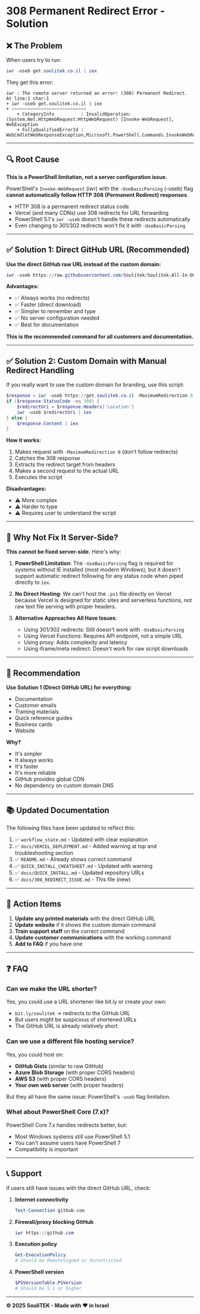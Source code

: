 # 308 Permanent Redirect Error - Solution

## ❌ The Problem

When users try to run:
```powershell
iwr -useb get.soulitek.co.il | iex
```

They get this error:
```
iwr : The remote server returned an error: (308) Permanent Redirect.
At line:1 char:1
+ iwr -useb get.soulitek.co.il | iex
+ ~~~~~~~~~~~~~~~~~~~~~~~~~~~~
    + CategoryInfo          : InvalidOperation: (System.Net.HttpWebRequest:HttpWebRequest) [Invoke-WebRequest], WebException
    + FullyQualifiedErrorId : WebCmdletWebResponseException,Microsoft.PowerShell.Commands.InvokeWebRequestCommand
```

---

## 🔍 Root Cause

**This is a PowerShell limitation, not a server configuration issue.**

PowerShell's `Invoke-WebRequest` (iwr) with the `-UseBasicParsing` (-useb) flag **cannot automatically follow HTTP 308 (Permanent Redirect) responses**. 

- HTTP 308 is a permanent redirect status code
- Vercel (and many CDNs) use 308 redirects for URL forwarding
- PowerShell 5.1's `iwr -useb` doesn't handle these redirects automatically
- Even changing to 301/302 redirects won't fix it with `-UseBasicParsing`

---

## ✅ Solution 1: Direct GitHub URL (Recommended)

**Use the direct GitHub raw URL instead of the custom domain:**

```powershell
iwr -useb https://raw.githubusercontent.com/Soulitek/Soulitek-All-In-One-Scripts/main/Install-SouliTEK.ps1 | iex
```

**Advantages:**
- ✅ Always works (no redirects)
- ✅ Faster (direct download)
- ✅ Simpler to remember and type
- ✅ No server configuration needed
- ✅ Best for documentation

**This is the recommended command for all customers and documentation.**

---

## ✅ Solution 2: Custom Domain with Manual Redirect Handling

If you really want to use the custom domain for branding, use this script:

```powershell
$response = iwr -useb https://get.soulitek.co.il -MaximumRedirection 0 -ErrorAction SilentlyContinue
if ($response.StatusCode -eq 308) {
    $redirectUri = $response.Headers['Location']
    iwr -useb $redirectUri | iex
} else {
    $response.Content | iex
}
```

**How it works:**
1. Makes request with `-MaximumRedirection 0` (don't follow redirects)
2. Catches the 308 response
3. Extracts the redirect target from headers
4. Makes a second request to the actual URL
5. Executes the script

**Disadvantages:**
- ⚠️ More complex
- ⚠️ Harder to type
- ⚠️ Requires user to understand the script

---

## 📝 Why Not Fix It Server-Side?

**This cannot be fixed server-side.** Here's why:

1. **PowerShell Limitation**: The `-UseBasicParsing` flag is required for systems without IE installed (most modern Windows), but it doesn't support automatic redirect following for any status code when piped directly to `iex`.

2. **No Direct Hosting**: We can't host the `.ps1` file directly on Vercel because Vercel is designed for static sites and serverless functions, not raw text file serving with proper headers.

3. **Alternative Approaches All Have Issues**:
   - Using 301/302 redirects: Still doesn't work with `-UseBasicParsing`
   - Using Vercel Functions: Requires API endpoint, not a simple URL
   - Using proxy: Adds complexity and latency
   - Using iframe/meta redirect: Doesn't work for raw script downloads

---

## 🎯 Recommendation

**Use Solution 1 (Direct GitHub URL) for everything:**

- Documentation
- Customer emails
- Training materials
- Quick reference guides
- Business cards
- Website

**Why?**
- It's simpler
- It always works
- It's faster
- It's more reliable
- GitHub provides global CDN
- No dependency on custom domain DNS

---

## 📚 Updated Documentation

The following files have been updated to reflect this:

1. ✅ `workflow_state.md` - Updated with clear explanation
2. ✅ `docs/VERCEL_DEPLOYMENT.md` - Added warning at top and troubleshooting section
3. ✅ `README.md` - Already shows correct command
4. ✅ `QUICK_INSTALL_CHEATSHEET.md` - Updated with warning
5. ✅ `docs/QUICK_INSTALL.md` - Updated repository URLs
6. ✅ `docs/308_REDIRECT_ISSUE.md` - This file (new)

---

## 🚀 Action Items

1. **Update any printed materials** with the direct GitHub URL
2. **Update website** if it shows the custom domain command
3. **Train support staff** on the correct command
4. **Update customer communications** with the working command
5. **Add to FAQ** if you have one

---

## ❓ FAQ

### Can we make the URL shorter?
Yes, you could use a URL shortener like bit.ly or create your own:
- `bit.ly/soulitek` → redirects to the GitHub URL
- But users might be suspicious of shortened URLs
- The GitHub URL is already relatively short

### Can we use a different file hosting service?
Yes, you could host on:
- **GitHub Gists** (similar to raw GitHub)
- **Azure Blob Storage** (with proper CORS headers)
- **AWS S3** (with proper CORS headers)
- **Your own web server** (with proper headers)

But they all have the same issue: PowerShell's `-useb` flag limitation.

### What about PowerShell Core (7.x)?
PowerShell Core 7.x handles redirects better, but:
- Most Windows systems still use PowerShell 5.1
- You can't assume users have PowerShell 7
- Compatibility is important

---

## 📞 Support

If users still have issues with the direct GitHub URL, check:

1. **Internet connectivity**
   ```powershell
   Test-Connection github.com
   ```

2. **Firewall/proxy blocking GitHub**
   ```powershell
   iwr https://github.com
   ```

3. **Execution policy**
   ```powershell
   Get-ExecutionPolicy
   # Should be RemoteSigned or Unrestricted
   ```

4. **PowerShell version**
   ```powershell
   $PSVersionTable.PSVersion
   # Should be 5.1 or higher
   ```

---

**© 2025 SouliTEK - Made with ❤️ in Israel**

